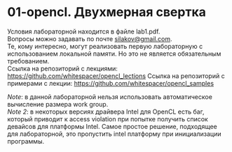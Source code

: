 # 01-opencl. Двухмерная свертка

Условия лабораторной находится в файле lab1.pdf.  
Вопросы можно задавать по почте silakov@gmail.com.    
Те, кому интересно, могут реализовать первую лабораторную с использованием локальной памяти. Но это не является обязательным требованием.  
Ссылка на репозиторий с лекциями: https://github.com/whitespacer/opencl_lections
Ссылка на репозиторий с примерами c лекции: https://github.com/whitespacer/opencl_samples  

*Note*: в данной лабораторной нельзя использовать автоматическое вычисление размера work group.  
*Note 2*: в некоторых версиях драйвера Intel для OpenCL есть баг, который приводит к access violation при попытке получить список девайсов для платформы Intel. Самое простое решение, подходящее для лабораторной, это пропустить intel платформу при инициализации программы.  
